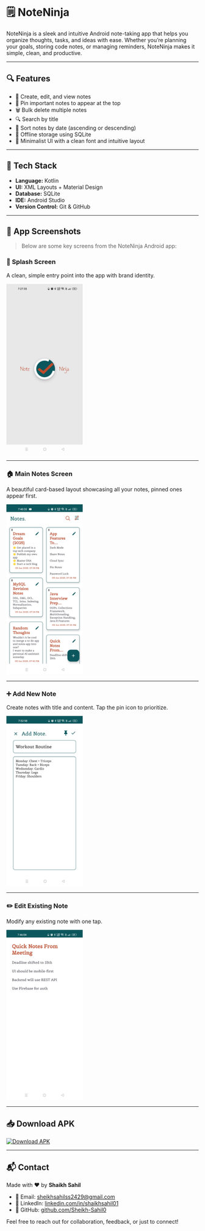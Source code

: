 # 🗒️ NoteNinja

NoteNinja is a sleek and intuitive Android note-taking app that helps you organize thoughts, tasks, and ideas with ease. Whether you’re planning your goals, storing code notes, or managing reminders, NoteNinja makes it simple, clean, and productive.

---

## 🔍 Features

- 📝 Create, edit, and view notes
- 📌 Pin important notes to appear at the top
- 🗑️ Bulk delete multiple notes
- 🔍 Search by title
- 📅 Sort notes by date (ascending or descending)
- 📂 Offline storage using SQLite
- 🎨 Minimalist UI with a clean font and intuitive layout

---

## 🧱 Tech Stack

- **Language:** Kotlin
- **UI:** XML Layouts + Material Design
- **Database:** SQLite
- **IDE:** Android Studio
- **Version Control:** Git & GitHub

---

## 📸 App Screenshots

> Below are some key screens from the NoteNinja Android app:

### 🚀 Splash Screen
A clean, simple entry point into the app with brand identity.

<img src="assets/splashscreen.jpg" alt="Splash Screen" width="200"/>

---

### 🏠 Main Notes Screen
A beautiful card-based layout showcasing all your notes, pinned ones appear first.

<img src="assets/mainscreen.jpg" alt="Splash Screen" width="200"/>

---

### ➕ Add New Note
Create notes with title and content. Tap the pin icon to prioritize.

<img src="assets/addnotescreen.jpg" alt="Splash Screen" width="200"/>

---

### ✏️ Edit Existing Note
Modify any existing note with one tap.

<img src="assets/editnotescreen.jpg" alt="Splash Screen" width="200"/>

---

<h2>📥 Download APK</h2>

<p>
  <a href="https://drive.google.com/file/d/your-apk-id/view?usp=sharing" target="_blank">
    <img src="https://img.shields.io/badge/Download-APK-brightgreen?style=for-the-badge&logo=android" alt="Download APK"/>
  </a>
</p>

---

## 📬 Contact

Made with ❤️ by **Shaikh Sahil**

- 📧 Email: [sheikhsahilss2429@gmail.com](mailto:sheikhsahilss2429@gmail.com)  
- 💼 LinkedIn: [linkedin.com/in/shaikhsahil01](https://www.linkedin.com/in/shaikhsahil01)  
- 🐙 GitHub: [github.com/Sheikh-Sahil0](https://github.com/Sheikh-Sahil0)

Feel free to reach out for collaboration, feedback, or just to connect!


